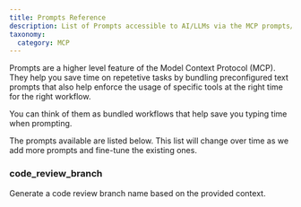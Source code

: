```yaml
---
title: Prompts Reference
description: List of Prompts accessible to AI/LLMs via the MCP prompts/list command
taxonomy:
  category: MCP
---
```


Prompts are a higher level feature of the Model Context Protocol (MCP). They help you save time on repetetive tasks by bundling preconfigured text prompts that also help enforce the usage of specific tools at the right time for the right workflow.

You can think of them as bundled workflows that help save you typing time when prompting.

The prompts available are listed below. This list will change over time as we add more prompts and fine-tune the existing ones.


### code_review_branch

Generate a code review branch name based on the provided context.

